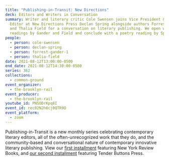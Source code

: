 ```yaml
---
title: "Publishing-in-Transit: New Directions"
deck: Editors and Writers in Conversation
summary: Writer and literary critic Cole Swensen joins Vice President & Senior
  Editor at New Directions Press Declan Spring alongside authors Forrest Gander
  and Thalia Field for a conversation on literary publishing. We open with
  readings by Gander and Field and conclude with a poetry reading by Spring.
people:
  - person: cole-swensen
  - person: declan-spring
  - person: forrest-gander-1
  - person: thalia-field
date: 2021-08-12T13:00:00-0500
end_date: 2021-08-12T14:30:00-0500
series: 362
collections:
  - common-ground
event_organizer:
  - the-brooklyn-rail
event_producer:
  - the-brooklyn-rail
youtube_id: PNSODrKpq8I
event_id: rec82N2h6cj0QTR9O
event_platform:
  - zoom
---
```

Publishing-in-Transit is a new monthly series celebrating contemporary literary editors, all of the often-unrecognized work that they do, and the community-based and conversational nature of contemporary innovative literary publishing. View our [first installment](https://brooklynrail.org/events/2021/06/10/publishing-in-transit-new-york-review-of-books/) featuring New York Review Books, and [our second installment](https://brooklynrail.org/events/2021/07/01/publishing-in-transit-tender-buttons-press/) featuring Tender Buttons Press.